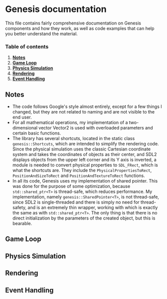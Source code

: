 # Genesis documentation
This file contains fairly comprehensive documentation on Genesis components and how they work, as well as code examples that can help you better understand the material.

### Table of contents
1. [**Notes**](#notes)
2. [**Game Loop**](#game-loop)
3. [**Physics Simulation**](#physics-simulation)
4. [**Rendering**](#rendering)
5. [**Event Handling**](#event-handling)

## Notes
- The code follows Google's style almost entirely, except for a few things I changed, but they are not related to naming and are not visible to the end user.
- For all mathematical operations, my implementation of a two-dimensional vector Vector2 is used with overloaded parameters and certain basic functions.
- The library has several shortcuts, located in the static class `genesis::Shortcuts`, which are intended to simplify the rendering code. Since the physical simulation uses the classic Cartesian coordinate system and takes the coordinates of objects as their center, and SDL2 displays objects from the upper left corner and its Y axis is inverted, a module is needed to convert physical properties to `SDL_FRect`, which is what the shortcuts are. They include the `PhysicalPropertiesToRect`, `PositionAndSizeToRect` and `PositionAndTextureToRect` functions.
- In all its code, Genesis uses my implementation of shared pointer. This was done for the purpose of some optimization, because `std::shared_ptr<T>` is thread-safe, which reduces performance. My implementation, namely `genesis::SharedPointer<T>`, is not thread-safe, since SDL2 is single-threaded and there is simply no need for thread-safety, and is an extremely thin wrapper, working with which is exactly the same as with `std::shared_ptr<T>`. The only thing is that there is no direct initialization by the parameters of the created object, but this is bearable.

## Game Loop
## Physics Simulation
## Rendering
## Event Handling
